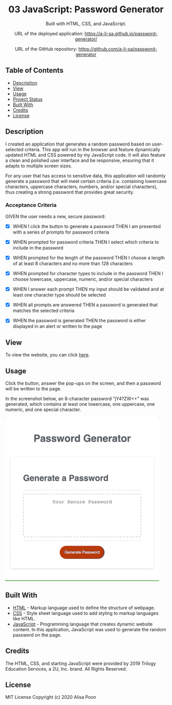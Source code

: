 <div align="center">

# 03 JavaScript: Password Generator

Built with HTML, CSS, and JavaScript.

URL of the deployed application: https://a-li-sa.github.io/password-generator/

URL of the GitHub repository: https://github.com/a-li-sa/password-generator

</div>

## Table of Contents 

* [Description](#description)
* [View](#view)
* [Usage](#usage)
* [Project Status](#project-status)
* [Built With](#built-with)
* [Credits](#credits)
* [License](#license)

## Description

I created an application that generates a random password based on user-selected criteria. This app will run in the browser and feature dynamically updated HTML and CSS powered by my JavaScript code. It will also feature a clean and polished user interface and be responsive, ensuring that it adapts to multiple screen sizes.

For any user that has access to sensitive data, this application will randomly generate a password that will meet certain criteria (i.e. containing lowercase characters, uppercase characters, numbers, and/or special characters), thus creating a strong password that provides great security.

### Acceptance Criteria 
GIVEN the user needs a new, secure password: 
- [x] WHEN I click the button to generate a password THEN I am presented with a series of prompts for password criteria
- [x] WHEN prompted for password criteria THEN I select which criteria to include in the password
- [x] WHEN prompted for the length of the password THEN I choose a length of at least 8 characters and no more than 128 characters
- [x] WHEN prompted for character types to include in the password THEN I choose lowercase, uppercase, numeric, and/or special characters
- [x] WHEN I answer each prompt THEN my input should be validated and at least one character type should be selected
- [x] WHEN all prompts are answered THEN a password is generated that matches the selected criteria
- [x] WHEN the password is generated THEN the password is either displayed in an alert or written to the page


## View

To view the website, you can click [here](https://a-li-sa.github.io/password-generator/).

## Usage

Click the button, answer the pop-ups on the screen, and then a password will be written to the page. 

In the screenshot below, an 8-character password "jY4?ZW<+" was generated, which contains at least one lowercase, one uppercase, one numeric, and one special character.

![](password.gif)

## Built With

* [HTML](https://html.spec.whatwg.org/) - Markup language used to define the structure of webpage.
* [CSS](https://www.w3.org/Style/CSS/) - Style sheet language used to add styling to markup languages like HTML. 
* [JavaScript](https://developer.mozilla.org/en-US/docs/Web/JavaScript) - Programming language that creates dynamic website content. In this application, JavaScript was used to generate the random password on the page. 

## Credits

The HTML, CSS, and starting JavaScript were provided by 2019 Trilogy Education Services, a 2U, Inc. brand. All Rights Reserved.

## License 

MIT License Copyright (c) 2020 Alisa Poon
